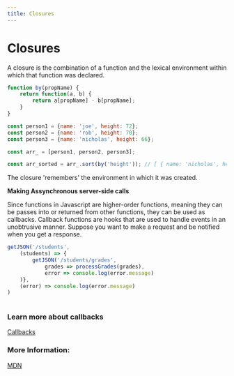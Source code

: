 ```yaml
---
title: Closures
---
```


# Closures

A closure is the combination of a function and the lexical environment within which that function was declared.

```js
function by(propName) {
    return function(a, b) {
        return a[propName] - b[propName];
    }
}

const person1 = {name: 'joe', height: 72};
const person2 = {name: 'rob', height: 70};
const person3 = {name: 'nicholas', height: 66};

const arr_ = [person1, person2, person3];

const arr_sorted = arr_.sort(by('height')); // [ { name: 'nicholas', height: 66 }, { name: 'rob', height: 70 },{ name: 'joe', height: 72 } ]

```

The closure 'remembers' the environment in which it was created.


<b>Making Assynchronous server-side calls </b>

Since functions in Javascript are higher-order functions, meaning they can be passes into or returned from other functions, they can be used as callbacks. Callback functions are hooks that are used to handle events in an unobtrusive manner. Suppose you want to make a request and be notified when you get a response.

```javascript
getJSON('/students',
    (students) => {
        getJSON('/students/grades',
            grades => processGrades(grades),
            error => console.log(error.message)
    )},
    (error) => console.log(error.message)
)
   
```
### Learn more about callbacks
<a href='https://guide.freecodecamp.org/javascript/callback-functions' target='_blank' rel='nofollow'>Callbacks</a>

### More Information:

<a href='https://developer.mozilla.org/en-US/docs/Web/JavaScript/Closures' target='_blank' rel='nofollow'>MDN</a>
